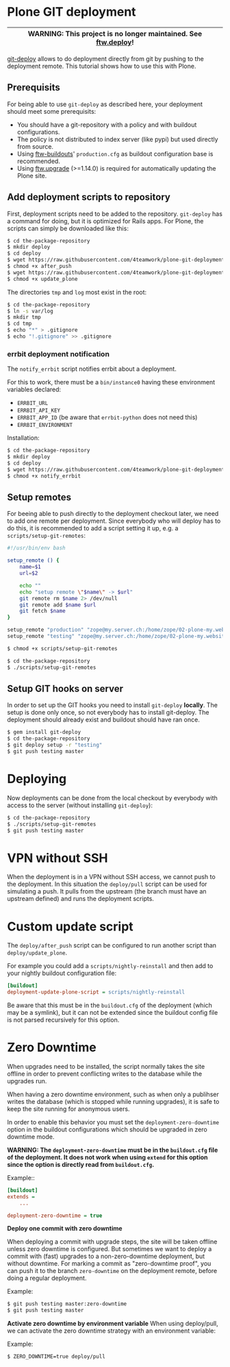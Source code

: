 # Plone GIT deployment

| WARNING: This project is no longer maintained. See [ftw.deploy](https://github.com/4teamwork/ftw.deploy)! |
| --- |



[git-deploy](https://github.com/mislav/git-deploy) allows to do deployment
directly from git by pushing to the deployment remote.
This tutorial shows how to use this with Plone.


## Prerequisits

For being able to use `git-deploy` as described here, your deployment should
meet some prerequisits:

- You should have a git-repository with a policy and with buildout
  configurations.
- The policy is not distributed to index server (like pypi) but used directly
  from source.
- Using [ftw-buildouts](https://github.com/4teamwork/ftw-buildouts)'
  `production.cfg` as buildout configuration base is recommended.
- Using [ftw.upgrade](https://github.com/4teamwork/ftw.upgrade) (>=1.14.0) is
  required for automatically updating the Plone site.


## Add deployment scripts to repository

First, deployment scripts need to be added to the repository.
`git-deploy` has a command for doing, but it is optimized for Rails apps.
For Plone, the scripts can simply be downloaded like this:

```sh
$ cd the-package-repository
$ mkdir deploy
$ cd deploy
$ wget https://raw.githubusercontent.com/4teamwork/plone-git-deployment/master/deploy/after_push
$ chmod +x after_push
$ wget https://raw.githubusercontent.com/4teamwork/plone-git-deployment/master/deploy/update_plone
$ chmod +x update_plone
```

The directories `tmp` and `log` most exist in the root:

```sh
$ cd the-package-repository
$ ln -s var/log
$ mkdir tmp
$ cd tmp
$ echo "*" > .gitignore
$ echo "!.gitignore" >> .gitignore
```

### errbit deployment notification

The ``notify_errbit`` script notifies errbit about a deployment.

For this to work, there must be a ``bin/instance0`` having these environment
variables declared:
- ``ERRBIT_URL``
- ``ERRBIT_API_KEY``
- ``ERRBIT_APP_ID`` (be aware that ``errbit-python`` does not need this)
- ``ERRBIT_ENVIRONMENT``

Installation:

```sh
$ cd the-package-repository
$ mkdir deploy
$ cd deploy
$ wget https://raw.githubusercontent.com/4teamwork/plone-git-deployment/master/deploy/notify_errbit
$ chmod +x notify_errbit
```


## Setup remotes

For beeing able to push directly to the deployment checkout later,
we need to add one remote per deployment.
Since everybody who will deploy has to do this, it is recommended to
add a script setting it up, e.g. a `scripts/setup-git-remotes`:

```sh
#!/usr/bin/env bash

setup_remote () {
    name=$1
    url=$2

    echo ""
    echo "setup remote \"$name\" -> $url"
    git remote rm $name 2> /dev/null
    git remote add $name $url
    git fetch $name
}

setup_remote "production" "zope@my.server.ch:/home/zope/02-plone-my.website.ch-PRODUCTION"
setup_remote "testing" "zope@my.server.ch:/home/zope/02-plone-my.website.ch-TESTING"
```

```sh
$ chmod +x scripts/setup-git-remotes
```

```sh
$ cd the-package-repository
$ ./scripts/setup-git-remotes
```




## Setup GIT hooks on server

In order to set up the GIT hooks you need to install `git-deploy` **locally**.
The setup is done only once, so not everybody has to install git-deploy.
The deployment should already exist and buildout should have ran once.

```sh
$ gem install git-deploy
$ cd the-package-repository
$ git deploy setup -r "testing"
$ git push testing master
```


# Deploying

Now deployments can be done from the local checkout by everybody with access to
the server (without installing `git-deploy`):

```sh
$ cd the-package-repository
$ ./scripts/setup-git-remotes
$ git push testing master
```

# VPN without SSH

When the deployment is in a VPN without SSH access, we cannot push to the
deployment.
In this situation the ``deploy/pull`` script can be used for simulating a push.
It pulls from the upstream (the branch must have an upstream defined) and runs
the deployment scripts.


# Custom update script

The ``deploy/after_push`` script can be configured to run another script
than ``deploy/update_plone``.

For example you could add a ``scripts/nightly-reinstall`` and then add to
your nightly buildout configuration file:

```ini
[buildout]
deployment-update-plone-script = scripts/nightly-reinstall
```

Be aware that this must be in the ``buildout.cfg`` of the deployment (which
may be a symlink), but it can not be extended since the buildout config file
is not parsed recursively for this option.


# Zero Downtime

When upgrades need to be installed, the script normally takes the site offline
in order to prevent conflicting writes to the database while the upgrades run.

When having a zero downtime environment, such as when only a publihser writes
the database (which is stopped while running upgrades), it is safe to keep the
site running for anonymous users.

In order to enable this behavior you must set the ``deployment-zero-downtime``
option in the buildout configurations which should be upgraded in zero downtime
mode.

**WARNING: The ``deployment-zero-downtime`` must be in the ``buildout.cfg`` file
of the deployment. It does not work when using ``extend`` for this option since
the option is directly read from ``buildout.cfg``.**

Example::

```ini
[buildout]
extends =
    ...

deployment-zero-downtime = true
```

**Deploy one commit with zero downtime**

When deploying a commit with upgrade steps, the site will be taken offline
unless zero downtime is configured.
But sometimes we want to deploy a commit with (fast) upgrades to a
non-zero-downtime deployment, but without downtime.
For marking a commit as "zero-downtime proof", you can push it to the branch
`zero-downtime` on the deployment remote, before doing a regular deployment.

Example:
```sh
$ git push testing master:zero-downtime
$ git push testing master
```

**Activate zero downtime by environment variable**
When using deploy/pull, we can activate the zero downtime strategy
with an environment variable:

Example:
```sh
$ ZERO_DOWNTIME=true deploy/pull
```
